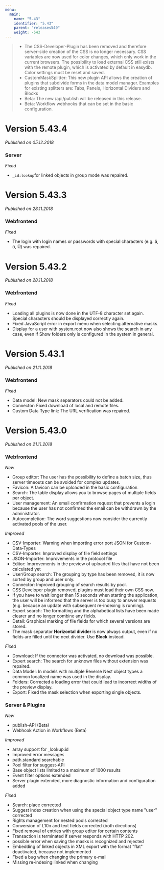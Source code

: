 ```yaml
---
menu:
  main:
    name: "5.43"
    identifier: "5.43"
    parent: "releases549"
    weight: -543
---
```


> - The CSS-Developer-Plugin has been removed and therefore server-side creation of the CSS is no longer necessary. CSS variables are now used for color changes, which only work in the current browsers. The possibility to load external CSS still exists with the remote plugin, which is activated by default in easydb. Color settings must be reset and saved.
> - CustomMaskSplitter: This new plugin API allows the creation of plugins that subdivide forms in the data model manager. Examples for existing splitters are: Tabs, Panels, Horizontal Dividers and Blocks
> - Beta: The new /api/publish will be released in this release.
> - Beta: Workflow webhooks that can be set in the basic configuration.
>

# Version 5.43.4

*Published on 05.12.2018*

### Server

*Fixed*

- `_id:lookup`for linked objects in group mode was repaired.

# Version 5.43.3

*Published on 28.11.2018*

### Webfrontend

*Fixed*

- The login with login names or passwords with special characters (e.g. ä, ö, Ü) was repaired.

# Version 5.43.2

*Published on 28.11.2018*

### Webfrontend

*Fixed*

- Loading all plugins is now done in the UTF-8 character set again. Special characters should be displayed correctly again.
- Fixed JavaScript error in export menu when selecting alternative masks.
- Display for a user with system.root now also shows the search in any case, even if Show folders only is configured in the system in general.

# Version 5.43.1

*Published on 21.11.2018*

### Webfrontend

*Fixed*

- Data model: New mask separators could not be added.
- Connector: Fixed download of local and remote files.
- Custom Data Type link: The URL verification was repaired.

# Version 5.43.0

*Published on 21.11.2018*

### Webfrontend

*New*

- Group editor: The user has the possibility to define a batch size, thus server timeouts can be avoided for complex updates.
- Favicon: A favicon can be uploaded in the basic configuration.
- Search: The table display allows you to browse pages of multiple fields per object.
- User management: An email confirmation request that prevents a login because the user has not confirmed the email can be withdrawn by the administrator.
- Autocompletion: The word suggestions now consider the currently activated pools of the user.

*Improved*

- CSV-Importer: Warning when importing error port JSON for Custom-Data-Types
- CSV-Importer: Improved display of file field settings
- JSON-Importer: Improvements in the protocol file
- Editor: Improvements in the preview of uploaded files that have not been calculated yet
- User/Group search: The grouping by type has been removed, it is now sorted by group and user only.
- Connector: Improved grouping of search results by pool.
- CSS Developer plugin removed, plugins must load their own CSS now.
- If you have to wait longer than 15 seconds when starting the application, the user will be informed that the server is too busy to answer requests (e.g. because an update with subsequent re-indexing is running).
- Expert search: The formatting and the alphabetical lists have been made clearer and no longer combine any fields.
- Detail: Graphical marking of file fields for which several versions are stored.
- The mask separator **Horizontal divider** is now always output, even if no fields are filled until the next divider. Use **Block** instead.

*Fixed*

- Download: If the connector was activated, no download was possible.
- Expert search: The search for unknown files without extension was repaired.
- Data Model: In models with multiple Reverse Nest object types a common localized name was used in the display.
- Folders: Corrected a loading error that could lead to incorrect widths of the preview display.
- Export: Fixed the mask selection when exporting single objects.

### Server & Plugins

*New*

- publish-API (Beta)
- Webhook Action in Workflows (Beta)

*Improved*

- array support for _lookup:id
- Improved error messages
- path.standard searchable
- Pool filter for suggest-API
- Base object lists limited to a maximum of 1000 results
- Event filter options extended
- Server plugin extended, more diagnostic information and configuration added

*Fixed*

- Search: place corrected
- Suggest index creation when using the special object type name "user" corrected
- Rights management for nested pools corrected
- Conversion of L10n and text fields corrected (both directions)
- Fixed removal of entries with group editor for certain contents
- Transaction is terminated if server responds with HTTP 202.
- possible error when saving the masks is recognized and rejected
- Embedding of linked objects in XML export with the format "flat" deactivated, because not implemented
- Fixed a bug when changing the primary e-mail
- Missing re-indexing linked when changing

